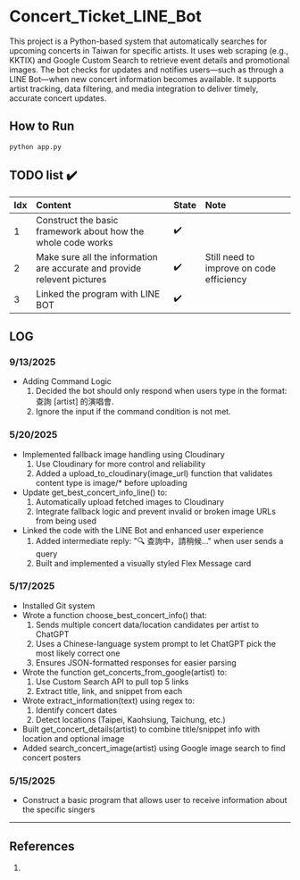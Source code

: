# Concert_Ticket_LINE_Bot 
This project is a Python-based system that automatically searches for upcoming concerts in Taiwan for specific artists. 
It uses web scraping (e.g., KKTIX) and Google Custom Search to retrieve event details and promotional images. 
The bot checks for updates and notifies users—such as through a LINE Bot—when new concert information becomes available. 
It supports artist tracking, data filtering, and media integration to deliver timely, accurate concert updates.

## How to Run
```
python app.py
```

## TODO list :heavy_check_mark: 
Idx | Content | State | Note
:------------ | :-------------| :-------------| :-------------
1 | Construct the basic framework about how the whole code works | :heavy_check_mark: | 
2 | Make sure all the information are accurate and provide relevent pictures | :heavy_check_mark: | Still need to improve on code efficiency
3 | Linked the program with LINE BOT | :heavy_check_mark: | 
## LOG
### 9/13/2025
- Adding Command Logic
    1. Decided the bot should only respond when users type in the format: 查詢 [artist] 的演唱會.
    2. Ignore the input if the command condition is not met.
### 5/20/2025
- Implemented fallback image handling using Cloudinary
    1. Use Cloudinary for more control and reliability
    2. Added a upload_to_cloudinary(image_url) function that validates content type is image/* before uploading
- Update get_best_concert_info_line() to:
    1. Automatically upload fetched images to Cloudinary
    2. Integrate fallback logic and prevent invalid or broken image URLs from being used
 - Linked the code with the LINE Bot and enhanced user experience
    1. Added intermediate reply: "🔍 查詢中，請稍候..." when user sends a query
    2. Built and implemented a visually styled Flex Message card
### 5/17/2025
- Installed Git system
- Wrote a function choose_best_concert_info() that:
    1. Sends multiple concert data/location candidates per artist to ChatGPT
    2. Uses a Chinese-language system prompt to let ChatGPT pick the most likely correct one
    3. Ensures JSON-formatted responses for easier parsing
- Wrote the function get_concerts_from_google(artist) to:
    1. Use Custom Search API to pull top 5 links
    2. Extract title, link, and snippet from each
- Wrote extract_information(text) using regex to:
    1. Identify concert dates
    2. Detect locations (Taipei, Kaohsiung, Taichung, etc.)
- Built get_concert_details(artist) to combine title/snippet info with location and optional image
- Added search_concert_image(artist) using Google image search to find concert posters
### 5/15/2025
- Construct a basic program that allows user to receive information about the specific singers
---


  


## References
1. 

